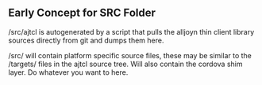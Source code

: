 Early Concept for SRC Folder
----------------------------

/src/ajtcl 
is autogenerated by a script that pulls the alljoyn thin client library sources directly from git and dumps them here.

/src/<platform> 
will contain platform specific source files, these may be similar to the /targets/ files in the ajtcl source tree.  Will also contain the cordova shim layer.  Do whatever you want to here.
